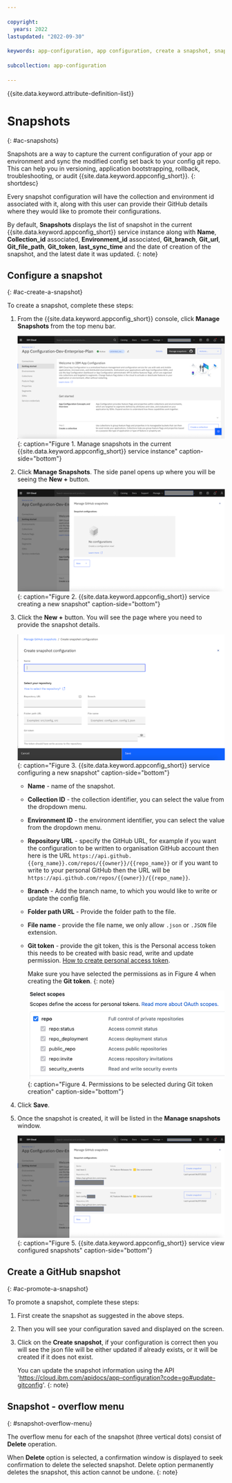 ```yaml
---

copyright:
  years: 2022
lastupdated: "2022-09-30"

keywords: app-configuration, app configuration, create a snapshot, snapshots, git configuration, gitops, git config

subcollection: app-configuration

---
```


{{site.data.keyword.attribute-definition-list}}

# Snapshots
{: #ac-snapshots}

Snapshots are a way to capture the current configuration of your app or environment and sync the modified config set back to your config git repo. This can help you in versioning, application bootstrapping, rollback, troubleshooting, or audit {{site.data.keyword.appconfig_short}}.
{: shortdesc}

Every snapshot configuration will have the collection and environment id associated with it, along with this user
can provide their GitHub details where they would like to promote their configurations.

By default, **Snapshots** displays the list of snapshot in the current {{site.data.keyword.appconfig_short}} service instance along with **Name**, **Collection_id** associated, **Environment_id** associated, **Git_branch**, **Git_url**, **Git_file_path**, **Git_token**, **last_sync_time** and the date of creation of the snapshot, and the latest date it was updated.
{: note}

## Configure a snapshot
{: #ac-create-a-snapshot}

To create a snapshot, complete these steps:

1. From the {{site.data.keyword.appconfig_short}} console, click **Manage Snapshots** from the top menu bar.

   ![Manage snapshots](images/ac-manage-snapshots.png "Manage snapshots"){: caption="Figure 1. Manage snapshots in the current {{site.data.keyword.appconfig_short}} service instance" caption-side="bottom"}

1. Click **Manage Snapshots**. The side panel opens up where you will be seeing the **New +** button.

   ![Configure a snapshot](images/ac-configure-snapshots.png "Configure a snapshot"){: caption="Figure 2. {{site.data.keyword.appconfig_short}} service creating a new snapshot" caption-side="bottom"}

1. Click the **New +** button. You will see the page where you need to provide the snapshot details.

   ![Configure a new snapshot](images/ac-create-snapshots.png "Configure a new snapshot"){: caption="Figure 3. {{site.data.keyword.appconfig_short}} service configuring a new snapshot" caption-side="bottom"}

   - **Name** - name of the snapshot.
   - **Collection ID** - the collection identifier, you can select the value from the dropdown menu.
   - **Environment ID** - the environment identifier, you can select the value from the dropdown menu.
   - **Repository URL** - specify the GitHub URL, for example if you want the configuration to be written to organisation GitHub account then here is the URL `https://api.github.{{org_name}}.com/repos/{{owner}}/{{repo_name}}` or if you want to write to your personal GitHub then the URL will be `https://api.github.com/repos/{{owner}}/{{repo_name}}`.
   - **Branch** - Add the branch name, to which you would like to write or update the config file.
   - **Folder path URL** - Provide the folder path to the file.
   - **File name** - provide the file name, we only allow `.json` or `.JSON` file extension.
   - **Git token** - provide the git token, this is the Personal access token this needs to be created with basic read, write and update permission. [How to create personal access token](https://docs.github.com/en/authentication/keeping-your-account-and-data-secure/creating-a-personal-access-token).

      Make sure you have selected the permissions as in Figure 4 when creating the **Git token**.
      {: note}

      ![Permissions to be selected during Git token creation](images/ac-snapshots-git-token.png "Permissions to be selected during Git token creation"){: caption="Figure 4. Permissions to be selected during Git token creation" caption-side="bottom"}

1. Click **Save**.

1. Once the snapshot is created, it will be listed in the **Manage snapshots** window.

   ![View configured snapshot](images/ac-list-snapshots.png "View configured snapshot"){: caption="Figure 5. {{site.data.keyword.appconfig_short}} service view configured snapshots" caption-side="bottom"}

## Create a GitHub snapshot
{: #ac-promote-a-snapshot}

To promote a snapshot, complete these steps:

1. First create the snapshot as suggested in the above steps.

1. Then you will see your configuration saved and displayed on the screen.

1. Click on the **Create snapshot**, if your configuration is correct then you will see the json file will be either updated if already exists, or it will be created if it does not exist.

   You can update the snapshot information using the API 'https://cloud.ibm.com/apidocs/app-configuration?code=go#update-gitconfig'.
   {: note}

## Snapshot - overflow menu
{: #snapshot-overflow-menu}

The overflow menu for each of the snapshot (three vertical dots) consist of **Delete** operation.

When **Delete** option is selected, a confirmation window is displayed to seek confirmation to delete the selected snapshot. Delete option permanently deletes the snapshot, this action cannot be undone.
{: note}
